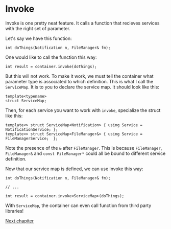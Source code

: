 Invoke
======

Invoke is one pretty neat feature. It calls a function that recieves services with the right set of parameter.

Let's say we have this function:

    int doThings(Notification n, FileManager& fm);
    
One would like to call the function this way:

    int result = container.invoke(doThings);
    
But this will not work.
To make it work, we must tell the container what parameter type is associated to which definition. This is what I call the `ServiceMap`. It is to you to declare the service map. It should look like this:

    template<typename>
    struct ServiceMap;
    
Then, for each service you want to work with `invoke`, specialize the struct like this:

    template<> struct ServiceMap<Notification> { using Service = NotificationService; };
    template<> struct ServiceMap<FileManager&> { using Service = FileManagerService;  };

Note the presence of the `&` after `FileManager`. This is because `FileManager`, `FileManager&` and `const FileManager*` could all be bound to different service definition.

Now that our service map is defined, we can use invoke this way:

    int doThings(Notification n, FileManager& fm);
    
    // ...
    
    int result = container.invoke<ServiceMap>(doThings);
    
With `ServiceMap`, the container can even call function from third party libraries!
 
[Next chapiter](section5_setters.md)
